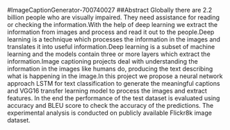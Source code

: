 #ImageCaptionGenerator-700740027
##Abstract
Globally there are 2.2 billion people who are visually impaired. They need assistance for reading or checking the information.With the help of deep learning we extract the information from images and process and read it out to the people.Deep learning is a technique which processes the information in the images and translates it into useful information.Deep learning is a subset of machine learning and the models contain three or more layers which extract the information.Image captioning projects deal with understanding the information in the images like humans do, producing the text describing what is happening in the image.In this project we propose a neural network approach LSTM for text classification to generate the meaningful captions and VGG16 transfer learning model to process the images and extract features. In the end the performance of the test dataset is evaluated using accuracy and BLEU score to check the accuracy of the predictions. The experimental analysis is conducted on publicly available Flickr8k image dataset.
